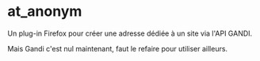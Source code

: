 # at_anonym

Un plug-in Firefox pour créer une adresse dédiée à un site via l'API GANDI.

Mais Gandi c'est nul maintenant, faut le refaire pour utiliser ailleurs.

